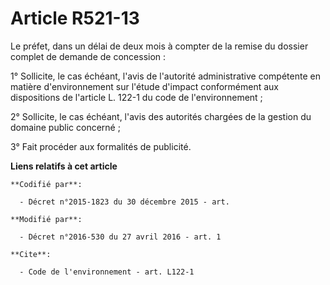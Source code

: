 # Article R521-13

Le préfet, dans un délai de deux mois à compter de la remise du dossier complet de demande de concession :

1° Sollicite, le cas échéant, l'avis de l'autorité administrative compétente en matière d'environnement sur l'étude d'impact
conformément aux dispositions de l'article L. 122-1 du code de l'environnement ;

2° Sollicite, le cas échéant, l'avis des autorités chargées de la gestion du domaine public concerné ;

3° Fait procéder aux formalités de publicité.

**Liens relatifs à cet article**

	**Codifié par**:

	  - Décret n°2015-1823 du 30 décembre 2015 - art.

	**Modifié par**:

	  - Décret n°2016-530 du 27 avril 2016 - art. 1

	**Cite**:

	  - Code de l'environnement - art. L122-1
